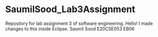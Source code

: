 # SaumilSood_Lab3Assignment
Repository for lab assignment 3 of software engineering.
Hello! I made changes to this inside Eclipse.
Saumil Sood E20CSE053 EB06